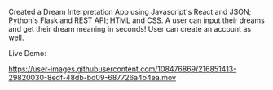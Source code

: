 Created a Dream Interpretation App using Javascript's React and JSON; Python's Flask and REST API; HTML and CSS.
A user can input their dreams and get their dream meaning in seconds! 
User can create an account as well.


Live Demo:



https://user-images.githubusercontent.com/108476869/216851413-29820030-8edf-48db-bd09-687726a4b4ea.mov


